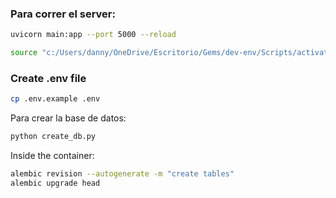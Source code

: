 

### Para correr el server:
```bash
uvicorn main:app --port 5000 --reload
```

```bash
source "c:/Users/danny/OneDrive/Escritorio/Gems/dev-env/Scripts/activate"
```

### Create .env file
```bash
cp .env.example .env
```

Para crear la base de datos:
 ```bash
 python create_db.py
  ```

Inside the container:
```bash
alembic revision --autogenerate -m "create tables"
alembic upgrade head
```